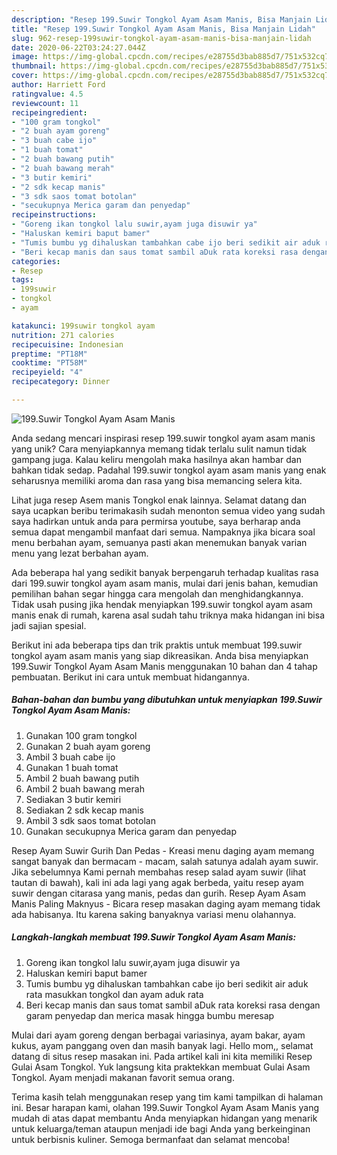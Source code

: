 ```yaml
---
description: "Resep 199.Suwir Tongkol Ayam Asam Manis, Bisa Manjain Lidah"
title: "Resep 199.Suwir Tongkol Ayam Asam Manis, Bisa Manjain Lidah"
slug: 962-resep-199suwir-tongkol-ayam-asam-manis-bisa-manjain-lidah
date: 2020-06-22T03:24:27.044Z
image: https://img-global.cpcdn.com/recipes/e28755d3bab885d7/751x532cq70/199suwir-tongkol-ayam-asam-manis-foto-resep-utama.jpg
thumbnail: https://img-global.cpcdn.com/recipes/e28755d3bab885d7/751x532cq70/199suwir-tongkol-ayam-asam-manis-foto-resep-utama.jpg
cover: https://img-global.cpcdn.com/recipes/e28755d3bab885d7/751x532cq70/199suwir-tongkol-ayam-asam-manis-foto-resep-utama.jpg
author: Harriett Ford
ratingvalue: 4.5
reviewcount: 11
recipeingredient:
- "100 gram tongkol"
- "2 buah ayam goreng"
- "3 buah cabe ijo"
- "1 buah tomat"
- "2 buah bawang putih"
- "2 buah bawang merah"
- "3 butir kemiri"
- "2 sdk kecap manis"
- "3 sdk saos tomat botolan"
- "secukupnya Merica garam dan penyedap"
recipeinstructions:
- "Goreng ikan tongkol lalu suwir,ayam juga disuwir ya"
- "Haluskan kemiri baput bamer"
- "Tumis bumbu yg dihaluskan tambahkan cabe ijo beri sedikit air aduk rata masukkan tongkol dan ayam aduk rata"
- "Beri kecap manis dan saus tomat sambil aDuk rata koreksi rasa dengan garam penyedap dan merica masak hingga bumbu meresap"
categories:
- Resep
tags:
- 199suwir
- tongkol
- ayam

katakunci: 199suwir tongkol ayam 
nutrition: 271 calories
recipecuisine: Indonesian
preptime: "PT18M"
cooktime: "PT58M"
recipeyield: "4"
recipecategory: Dinner

---
```



![199.Suwir Tongkol Ayam Asam Manis](https://img-global.cpcdn.com/recipes/e28755d3bab885d7/751x532cq70/199suwir-tongkol-ayam-asam-manis-foto-resep-utama.jpg)

Anda sedang mencari inspirasi resep 199.suwir tongkol ayam asam manis yang unik? Cara menyiapkannya memang tidak terlalu sulit namun tidak gampang juga. Kalau keliru mengolah maka hasilnya akan hambar dan bahkan tidak sedap. Padahal 199.suwir tongkol ayam asam manis yang enak seharusnya memiliki aroma dan rasa yang bisa memancing selera kita.

Lihat juga resep Asem manis Tongkol enak lainnya. Selamat datang dan saya ucapkan beribu terimakasih sudah menonton semua video yang sudah saya hadirkan untuk anda para permirsa youtube, saya berharap anda semua dapat mengambil manfaat dari semua. Nampaknya jika bicara soal menu berbahan ayam, semuanya pasti akan menemukan banyak varian menu yang lezat berbahan ayam.

Ada beberapa hal yang sedikit banyak berpengaruh terhadap kualitas rasa dari 199.suwir tongkol ayam asam manis, mulai dari jenis bahan, kemudian pemilihan bahan segar hingga cara mengolah dan menghidangkannya. Tidak usah pusing jika hendak menyiapkan 199.suwir tongkol ayam asam manis enak di rumah, karena asal sudah tahu triknya maka hidangan ini bisa jadi sajian spesial.


Berikut ini ada beberapa tips dan trik praktis untuk membuat 199.suwir tongkol ayam asam manis yang siap dikreasikan. Anda bisa menyiapkan 199.Suwir Tongkol Ayam Asam Manis menggunakan 10 bahan dan 4 tahap pembuatan. Berikut ini cara untuk membuat hidangannya.

<!--inarticleads1-->

##### Bahan-bahan dan bumbu yang dibutuhkan untuk menyiapkan 199.Suwir Tongkol Ayam Asam Manis:

1. Gunakan 100 gram tongkol
1. Gunakan 2 buah ayam goreng
1. Ambil 3 buah cabe ijo
1. Gunakan 1 buah tomat
1. Ambil 2 buah bawang putih
1. Ambil 2 buah bawang merah
1. Sediakan 3 butir kemiri
1. Sediakan 2 sdk kecap manis
1. Ambil 3 sdk saos tomat botolan
1. Gunakan secukupnya Merica garam dan penyedap


Resep Ayam Suwir Gurih Dan Pedas - Kreasi menu daging ayam memang sangat banyak dan bermacam - macam, salah satunya adalah ayam suwir. Jika sebelumnya Kami pernah membahas resep salad ayam suwir (lihat tautan di bawah), kali ini ada lagi yang agak berbeda, yaitu resep ayam suwir dengan citarasa yang manis, pedas dan gurih. Resep Ayam Asam Manis Paling Maknyus - Bicara resep masakan daging ayam memang tidak ada habisanya. Itu karena saking banyaknya variasi menu olahannya. 

<!--inarticleads2-->

##### Langkah-langkah membuat 199.Suwir Tongkol Ayam Asam Manis:

1. Goreng ikan tongkol lalu suwir,ayam juga disuwir ya
1. Haluskan kemiri baput bamer
1. Tumis bumbu yg dihaluskan tambahkan cabe ijo beri sedikit air aduk rata masukkan tongkol dan ayam aduk rata
1. Beri kecap manis dan saus tomat sambil aDuk rata koreksi rasa dengan garam penyedap dan merica masak hingga bumbu meresap


Mulai dari ayam goreng dengan berbagai variasinya, ayam bakar, ayam kukus, ayam panggang oven dan masih banyak lagi. Hello mom,, selamat datang di situs resep masakan ini. Pada artikel kali ini kita memiliki Resep Gulai Asam Tongkol. Yuk langsung kita praktekkan membuat Gulai Asam Tongkol. Ayam menjadi makanan favorit semua orang. 

Terima kasih telah menggunakan resep yang tim kami tampilkan di halaman ini. Besar harapan kami, olahan 199.Suwir Tongkol Ayam Asam Manis yang mudah di atas dapat membantu Anda menyiapkan hidangan yang menarik untuk keluarga/teman ataupun menjadi ide bagi Anda yang berkeinginan untuk berbisnis kuliner. Semoga bermanfaat dan selamat mencoba!
